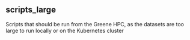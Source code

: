 ## scripts_large

Scripts that should be run from the Greene HPC, as the datasets are too large to run locally or on the Kubernetes cluster